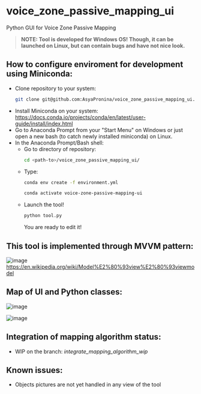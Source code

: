 # voice_zone_passive_mapping_ui
Python GUI for Voice Zone Passive Mapping


>**NOTE: Tool is developed for Windows OS! Though, it can be launched on Linux, but can contain bugs and have not nice look.**  

## How to configure enviroment for development using Miniconda:
- Clone repository to your system:
  ```bash
  git clone git@github.com:AsyaPronina/voice_zone_passive_mapping_ui.git
  ```
- Install Miniconda on your system: https://docs.conda.io/projects/conda/en/latest/user-guide/install/index.html
- Go to Anaconda Prompt from your "Start Menu" on Windows or just open a new bash (to catch newly installed miniconda) on Linux.
- In the Anaconda Prompt/Bash shell:
  - Go to directory of repository:
    ```bash
    cd <path-to>/voice_zone_passive_mapping_ui/
    ```
  - Type:
    ```bash
    conda env create -f environment.yml
    ```
    ```bash
    conda activate voice-zone-passive-mapping-ui
    ```
  - Launch the tool!
    ```bash
    python tool.py
    ```
    You are ready to edit it!

## This tool is implemented through MVVM pattern:
![image](https://user-images.githubusercontent.com/15359579/143722373-25d2296d-6346-4c61-bb89-d8b253df1dde.png)
https://en.wikipedia.org/wiki/Model%E2%80%93view%E2%80%93viewmodel

## Map of UI and Python classes:
![image](https://user-images.githubusercontent.com/15359579/143721501-e13522cc-73c7-45b7-a640-50eb60271f44.png)

![image](https://user-images.githubusercontent.com/15359579/143722211-7172d4b2-e819-486e-a9cd-b710f1ad728a.png)


## Integration of mapping algorithm status:
* WIP on the branch: _integrate_mapping_algorithm_wip_

## Known issues:
* Objects pictures are not yet handled in any view of the tool

